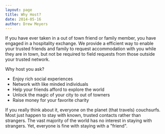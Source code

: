 ```yaml
---
layout: page
title: Why Host?
date: 2014-05-16
author: Drew Meyers
---
```

If you have ever taken in a out of town friend or family member, you have engaged in a hospitality exchange. We provide a efficient way to enable your trusted friends and family to request accommodation with you while they are in town, but not be required to field requests from those outside your trusted network. 

Why host you ask?

<ul>
	<li>Enjoy rich social experiences</li>
	<li>Network with like minded individuals</li>
	<li>Help your friends afford to explore the world</li>
	<li>Unlock the magic of your city to out of towners</li>
	<li>Raise money for your favorite charity</li>
</ul>

If you really think about it, everyone on the planet (that travels) couchsurfs. Most just happen to stay with known, trusted contacts rather than strangers. The vast majority of the world has no interest in staying with strangers. Yet, everyone is fine with staying with a "friend".
